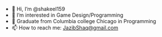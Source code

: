 - 👋 Hi, I’m @shakeel159
- 👀 I’m interested in Game Design/Programming
- 🌱 Graduate from Columbia college Chicago in Programming
- 📫 How to reach me:
JazibShaq@gmail.com

<!---
shakeel159/shakeel159 is a ✨ special ✨ repository because its `README.md` (this file) appears on your GitHub profile.
You can click the Preview link to take a look at your changes.
--->
